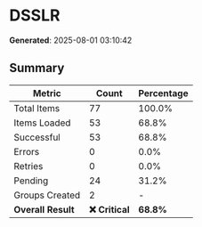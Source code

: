 # DSSLR
**Generated**: 2025-08-01 03:10:42

## Summary

| Metric | Count | Percentage |
|--------|-------|------------|
| Total Items | 77 | 100.0% |
| Items Loaded | 53 | 68.8% |
| Successful | 53 | 68.8% |
| Errors | 0 | 0.0% |
| Retries | 0 | 0.0% |
| Pending | 24 | 31.2% |
| Groups Created | 2 | - |
| **Overall Result** | **❌ Critical** | **68.8%** |
